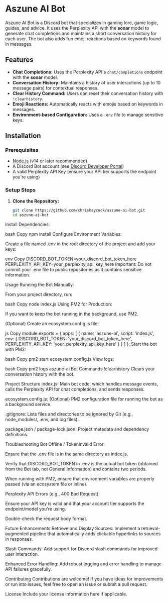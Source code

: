 # Aszune AI Bot

Aszune AI Bot is a Discord bot that specializes in gaming lore, game logic, guides, and advice. It uses the Perplexity API with the **sonar** model to generate chat completions and maintains a short conversation history for each user. The bot also adds fun emoji reactions based on keywords found in messages.

## Features

- **Chat Completions:** Uses the Perplexity API's `chat/completions` endpoint with the **sonar** model.
- **Conversation History:** Maintains a history of user interactions (up to 10 message pairs) for contextual responses.
- **Clear History Command:** Users can reset their conversation history with `!clearhistory`.
- **Emoji Reactions:** Automatically reacts with emojis based on keywords in messages.
- **Environment-based Configuration:** Uses a `.env` file to manage sensitive keys.

## Installation

### Prerequisites

- [Node.js](https://nodejs.org/) (v14 or later recommended)
- A Discord Bot account (see [Discord Developer Portal](https://discord.com/developers/applications))
- A valid Perplexity API Key (ensure your API tier supports the endpoint you're using)

### Setup Steps

1. **Clone the Repository:**

   ```bash
   git clone https://github.com/chrishaycock/aszune-ai-bot.git
   cd aszune-ai-bot
Install Dependencies:

bash
Copy
npm install
Configure Environment Variables:

Create a file named .env in the root directory of the project and add your keys:

env
Copy
DISCORD_BOT_TOKEN=your_discord_bot_token_here
PERPLEXITY_API_KEY=your_perplexity_api_key_here
Important: Do not commit your .env file to public repositories as it contains sensitive information.

Usage
Running the Bot
Manually:

From your project directory, run:

bash
Copy
node index.js
Using PM2 for Production:

If you want to keep the bot running in the background, use PM2.

(Optional) Create an ecosystem.config.js file:

js
Copy
module.exports = {
  apps: [
    {
      name: 'aszune-ai',
      script: 'index.js',
      env: {
        DISCORD_BOT_TOKEN: 'your_discord_bot_token_here',
        PERPLEXITY_API_KEY: 'your_perplexity_api_key_here'
      }
    }
  ]
};
Start the bot with PM2:

bash
Copy
pm2 start ecosystem.config.js
View logs:

bash
Copy
pm2 logs aszune-ai
Bot Commands
!clearhistory
Clears your conversation history with the bot.

Project Structure
index.js: Main bot code, which handles message events, calls the Perplexity API for chat completions, and sends responses.

ecosystem.config.js: (Optional) PM2 configuration file for running the bot as a background service.

.gitignore: Lists files and directories to be ignored by Git (e.g., node_modules/, .env, and log files).

package.json / package-lock.json: Project metadata and dependency definitions.

Troubleshooting
Bot Offline / TokenInvalid Error:

Ensure that the .env file is in the same directory as index.js.

Verify that DISCORD_BOT_TOKEN in .env is the actual bot token (obtained from the Bot tab, not General Information) and contains two periods.

When running with PM2, ensure that environment variables are properly passed (via an ecosystem file or inline).

Perplexity API Errors (e.g., 400 Bad Request):

Ensure your API key is valid and that your account tier supports the endpoint/model you're using.

Double-check the request body format.

Future Enhancements
Retrieve and Display Sources:
Implement a retrieval-augmented pipeline that automatically adds clickable hyperlinks to sources in responses.

Slash Commands:
Add support for Discord slash commands for improved user interaction.

Enhanced Error Handling:
Add robust logging and error handling to manage API failures gracefully.

Contributing
Contributions are welcome! If you have ideas for improvements or run into issues, feel free to open an issue or submit a pull request.

License
Include your license information here if applicable.
